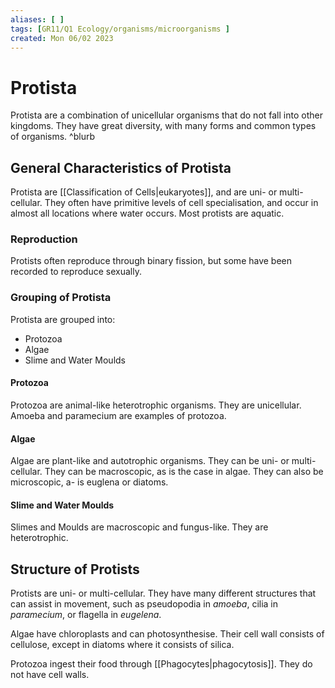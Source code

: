 ```yaml
---
aliases: [ ]
tags: [GR11/Q1 Ecology/organisms/microorganisms ]
created: Mon 06/02 2023
---
```

# Protista
Protista are a combination of unicellular organisms that do not fall into other kingdoms. They have great diversity, with many forms and common types of organisms. ^blurb

## General Characteristics of Protista
Protista are [[Classification of Cells|eukaryotes]], and are uni- or multi-cellular. They often have primitive levels of cell specialisation, and occur in almost all locations where water occurs. Most protists are aquatic. 

### Reproduction
Protists often reproduce through binary fission, but some have been recorded to reproduce sexually. 

### Grouping of Protista
Protista are grouped into:
- Protozoa
- Algae
- Slime and Water Moulds

#### Protozoa
Protozoa are animal-like heterotrophic organisms. They are unicellular. Amoeba and paramecium are examples of protozoa. 

#### Algae
Algae are plant-like and autotrophic organisms. They can be uni- or multi-cellular. They can be macroscopic, as is the case in algae. They can also be microscopic, a- is euglena or diatoms. 

#### Slime and Water Moulds
Slimes and Moulds are macroscopic and fungus-like. They are heterotrophic.

## Structure of Protists
Protists are uni- or multi-cellular. They have many different structures that can assist in movement, such as pseudopodia in *amoeba*, cilia in *paramecium*, or flagella in *eugelena*. 

Algae have chloroplasts and can photosynthesise. Their cell wall consists of cellulose, except in diatoms where it consists of silica. 

Protozoa ingest their food through [[Phagocytes|phagocytosis]]. They do not have cell walls. 